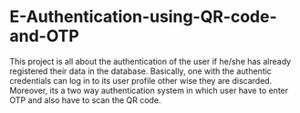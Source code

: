 # E-Authentication-using-QR-code-and-OTP
This project is all about the authentication of the user if he/she has already registered their data in the database.
Basically, one with the authentic credentials can log in to its user profile other wise they are discarded. Moreover, its a two way authentication system in which user have to enter OTP and also have to scan the QR code.
